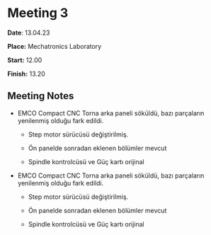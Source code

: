 # Meeting 3

**Date**: 13.04.23

**Place:** Mechatronics Laboratory

**Start:** 12.00

**Finish:** 13.20

## Meeting Notes

- EMCO Compact CNC Torna arka paneli söküldü, bazı parçaların yenilenmiş olduğu fark edildi. 
  
  - Step motor sürücüsü değiştirilmiş.
  
  - Ön panelde sonradan eklenen bölümler mevcut
  
  - Spindle kontrolcüsü ve Güç kartı orijinal 

- EMCO Compact CNC Torna arka paneli söküldü, bazı parçaların yenilenmiş olduğu fark edildi. 
  
  - Step motor sürücüsü değiştirilmiş.
  
  - Ön panelde sonradan eklenen bölümler mevcut
  
  - Spindle kontrolcüsü ve Güç kartı orijinal 


